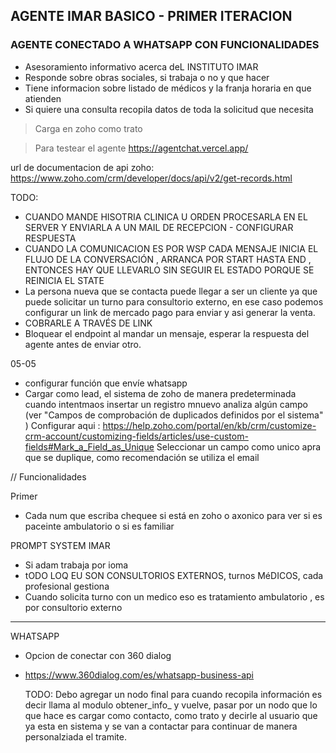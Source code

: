 ## AGENTE IMAR BASICO - PRIMER ITERACION

### AGENTE CONECTADO A WHATSAPP CON FUNCIONALIDADES

- Asesoramiento informativo acerca deL INSTITUTO IMAR
- Responde sobre obras sociales, si trabaja o no y que hacer
- Tiene informacion sobre listado de médicos y la franja horaria en que atienden
- Si quiere una consulta recopila datos de toda la solicitud que necesita

> Carga en zoho como trato

> Para testear el agente
> https://agentchat.vercel.app/

url de documentacion de api zoho:
https://www.zoho.com/crm/developer/docs/api/v2/get-records.html

TODO:

- CUANDO MANDE HISOTRIA CLINICA U ORDEN PROCESARLA EN EL SERVER Y ENVIARLA A UN MAIL DE RECEPCION - CONFIGURAR RESPUESTA
- CUANDO LA COMUNICACION ES POR WSP CADA MENSAJE INICIA EL FLUJO DE LA CONVERSACIÓN , ARRANCA POR START HASTA END , ENTONCES HAY QUE LLEVARLO SIN SEGUIR EL ESTADO PORQUE SE REINICIA EL STATE
- La persona nueva que se contacta puede llegar a ser un cliente ya que puede solicitar un turno para consultorio externo, en ese caso podemos configurar un link de mercado pago para enviar y asi generar la venta.
- COBRARLE A TRAVÉS DE LINK
- Bloquear el endpoint al mandar un mensaje, esperar la respuesta del agente antes de enviar otro.

05-05

- configurar función que envíe whatsapp
- Cargar como lead, el sistema de zoho de manera predeterminada cuando intentmaos insertar un registro mnuevo analiza algún campo (ver  "Campos de comprobación de duplicados definidos por el sistema" )
  Configurar aqui : https://help.zoho.com/portal/en/kb/crm/customize-crm-account/customizing-fields/articles/use-custom-fields#Mark_a_Field_as_Unique
  Seleccionar un campo como unico apra que se duplique, como recomendación se utiliza el email

// Funcionalidades

Primer

- Cada num que escriba chequee si está en zoho o axonico para ver si es paceinte ambulatorio o si es familiar

PROMPT SYSTEM IMAR

- Si adam trabaja por ioma
- tODO LOQ EU SON CONSULTORIOS EXTERNOS, turnos MéDICOS, cada profesional gestiona
- Cuando solicita turno con un medico eso es tratamiento ambulatorio , es por consultorio externo

---

WHATSAPP

- Opcion de conectar con 360 dialog
- https://www.360dialog.com/es/whatsapp-business-api

  TODO: Debo agregar un nodo final para cuando recopila información es decir llama al modulo obtener_info_ y vuelve, pasar por un nodo que lo que hace es cargar como contacto, como trato y decirle al usuario que ya esta en sistema y se van a contactar para continuar de manera personalziada el tramite.

